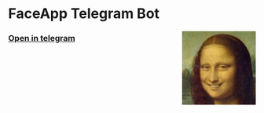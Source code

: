 # FaceApp Telegram Bot

<img src="icon.jpg" width="150" height="150" align="right"/>

### [Open in telegram](https://t.me/AwesomeFaceAppBot)